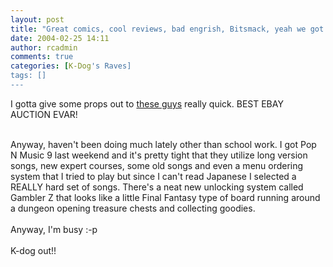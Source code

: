 ```yaml
---
layout: post
title: "Great comics, cool reviews, bad engrish, Bitsmack, yeah we got that."
date: 2004-02-25 14:11
author: rcadmin
comments: true
categories: [K-Dog's Raves]
tags: []
---
```

I gotta give some props out to <A HREF="http://cgi.ebay.com/ws/eBayISAPI.dll?ViewItem&item=2789020576&category=51097">these guys</a> really quick. BEST EBAY AUCTION EVAR!
<br />

<br />
Anyway, haven't been doing much lately other than school work. I got Pop N Music 9 last weekend and it's pretty tight that they utilize long version songs, new expert courses, some old songs and even a menu ordering system that I tried to play but since I can't read Japanese I selected a REALLY hard set of songs.  There's a neat new unlocking system called Gambler Z that looks like a little Final Fantasy type of board running around a dungeon opening treasure chests and collecting goodies.
<br />

<br />
Anyway, I'm busy :-p
<br />

<br />
K-dog out!!
